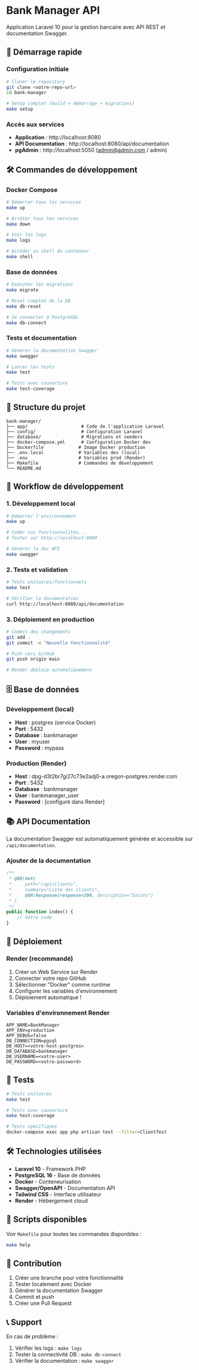 # Bank Manager API

Application Laravel 10 pour la gestion bancaire avec API REST et documentation Swagger.

## 🚀 Démarrage rapide

### Configuration initiale
```bash
# Cloner le repository
git clone <votre-repo-url>
cd bank-manager

# Setup complet (build + démarrage + migrations)
make setup
```

### Accès aux services
- **Application** : http://localhost:8080
- **API Documentation** : http://localhost:8080/api/documentation
- **pgAdmin** : http://localhost:5050 (admin@admin.com / admin)

## 🛠️ Commandes de développement

### Docker Compose
```bash
# Démarrer tous les services
make up

# Arrêter tous les services
make down

# Voir les logs
make logs

# Accéder au shell du conteneur
make shell
```

### Base de données
```bash
# Exécuter les migrations
make migrate

# Reset complet de la DB
make db-reset

# Se connecter à PostgreSQL
make db-connect
```

### Tests et documentation
```bash
# Générer la documentation Swagger
make swagger

# Lancer les tests
make test

# Tests avec couverture
make test-coverage
```

## 📁 Structure du projet

```
bank-manager/
├── app/                    # Code de l'application Laravel
├── config/                 # Configuration Laravel
├── database/               # Migrations et seeders
├── docker-compose.yml      # Configuration Docker dev
├── Dockerfile             # Image Docker production
├── .env.local             # Variables dev (local)
├── .env                   # Variables prod (Render)
├── Makefile               # Commandes de développement
└── README.md
```

## 🔄 Workflow de développement

### 1. Développement local
```bash
# Démarrer l'environnement
make up

# Coder vos fonctionnalités...
# Tester sur http://localhost:8080

# Générer la doc API
make swagger
```

### 2. Tests et validation
```bash
# Tests unitaires/fonctionnels
make test

# Vérifier la documentation
curl http://localhost:8080/api/documentation
```

### 3. Déploiement en production
```bash
# Commit des changements
git add .
git commit -m "Nouvelle fonctionnalité"

# Push vers GitHub
git push origin main

# Render déploie automatiquement
```

## 🗄️ Base de données

### Développement (local)
- **Host** : postgres (service Docker)
- **Port** : 5432
- **Database** : bankmanager
- **User** : myuser
- **Password** : mypass

### Production (Render)
- **Host** : dpg-d3t2br7gi27c73e2adj0-a.oregon-postgres.render.com
- **Port** : 5432
- **Database** : bankmanager
- **User** : bankmanager_user
- **Password** : [configuré dans Render]

## 📚 API Documentation

La documentation Swagger est automatiquement générée et accessible sur `/api/documentation`.

### Ajouter de la documentation
```php
/**
 * @OA\Get(
 *     path="/api/clients",
 *     summary="Liste des clients",
 *     @OA\Response(response=200, description="Succès")
 * )
 */
public function index() {
    // Votre code
}
```

## 🚀 Déploiement

### Render (recommandé)
1. Créer un Web Service sur Render
2. Connecter votre repo GitHub
3. Sélectionner "Docker" comme runtime
4. Configurer les variables d'environnement
5. Déploiement automatique !

### Variables d'environnement Render
```
APP_NAME=BankManager
APP_ENV=production
APP_DEBUG=false
DB_CONNECTION=pgsql
DB_HOST=<votre-host-postgres>
DB_DATABASE=bankmanager
DB_USERNAME=<votre-user>
DB_PASSWORD=<votre-password>
```

## 🧪 Tests

```bash
# Tests unitaires
make test

# Tests avec couverture
make test-coverage

# Tests spécifiques
docker-compose exec app php artisan test --filter=ClientTest
```

## 🛠️ Technologies utilisées

- **Laravel 10** - Framework PHP
- **PostgreSQL 16** - Base de données
- **Docker** - Conteneurisation
- **Swagger/OpenAPI** - Documentation API
- **Tailwind CSS** - Interface utilisateur
- **Render** - Hébergement cloud

## 📝 Scripts disponibles

Voir `Makefile` pour toutes les commandes disponibles :
```bash
make help
```

## 🤝 Contribution

1. Créer une branche pour votre fonctionnalité
2. Tester localement avec Docker
3. Générer la documentation Swagger
4. Commit et push
5. Créer une Pull Request

## 📞 Support

En cas de problème :
1. Vérifier les logs : `make logs`
2. Tester la connectivité DB : `make db-connect`
3. Vérifier la documentation : `make swagger`
